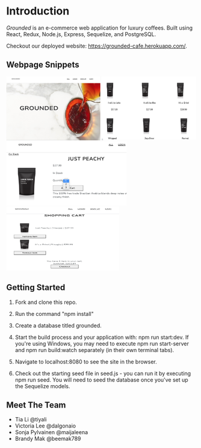 # Introduction

*Grounded* is an e-commerce web application for luxury coffees. Built using React, Redux, Node.js, Express, Sequelize, and PostgreSQL.

Checkout our deployed website: https://grounded-cafe.herokuapp.com/.

## Webpage Snippets
<img src="public/LandingPage.png" height= 170 width=250>
<img src="public/ProductList.png" height=170 width=250>
<img src="public/PurchasingProduct.png" height=170 width=320>
<img src="public/ShoppingCart.png" height=170 width=300>



## Getting Started
1. Fork and clone this repo.

1. Run the command "npm install"

1. Create a database titled grounded.

1. Start the build process and your application with: npm run start:dev. If you're using Windows, you may need to execute npm run start-server and npm run build:watch separately (in their own terminal tabs).

1. Navigate to localhost:8080 to see the site in the browser.

1. Check out the starting seed file in seed.js - you can run it by executing npm run seed. You will need to seed the database once you've set up the Sequelize models.

## Meet The Team
- Tia Li @tiyali
- Victoria Lee @dalgonaio
- Sonja Pylvainen @maijaleena
- Brandy Mak @beemak789

